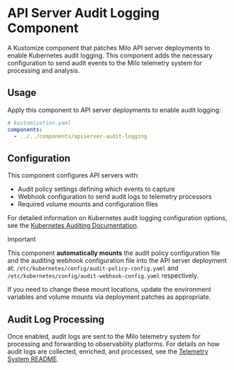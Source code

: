 # API Server Audit Logging Component

A Kustomize component that patches Milo API server deployments to enable
Kubernetes audit logging. This component adds the necessary configuration to
send audit events to the Milo telemetry system for processing and analysis.

## Usage

Apply this component to API server deployments to enable audit logging:

```yaml
# kustomization.yaml
components:
  - ../../components/apiserver-audit-logging
```

## Configuration

This component configures API servers with:
- Audit policy settings defining which events to capture
- Webhook configuration to send audit logs to telemetry processors
- Required volume mounts and configuration files

For detailed information on Kubernetes audit logging configuration options, see
the [Kubernetes Auditing Documentation](https://kubernetes.io/docs/tasks/debug/debug-cluster/audit/).

> [!IMPORTANT]
>
> This component **automatically mounts** the audit policy configuration file and the
auditing webhook configuration file into the API server deployment at:
> `/etc/kubernetes/config/audit-policy-config.yaml` and
> `/etc/kubernetes/config/audit-webhook-config.yaml` respectively.
>
> If you need to change these mount locations, update the environment variables and volume mounts
> via deployment patches as appropriate.

## Audit Log Processing

Once enabled, audit logs are sent to the Milo telemetry system for processing
and forwarding to observability platforms. For details on how audit logs are
collected, enriched, and processed, see the
[Telemetry System README](../../telemetry/README.md).

